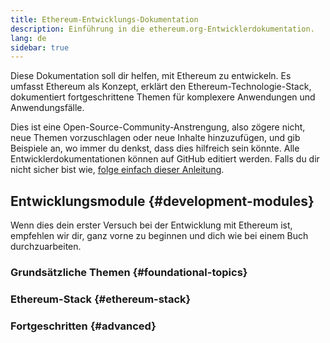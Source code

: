 ```yaml
---
title: Ethereum-Entwicklungs-Dokumentation
description: Einführung in die ethereum.org-Entwicklerdokumentation.
lang: de
sidebar: true
---
```


Diese Dokumentation soll dir helfen, mit Ethereum zu entwickeln. Es umfasst Ethereum als Konzept, erklärt den Ethereum-Technologie-Stack, dokumentiert fortgeschrittene Themen für komplexere Anwendungen und Anwendungsfälle.

Dies ist eine Open-Source-Community-Anstrengung, also zögere nicht, neue Themen vorzuschlagen oder neue Inhalte hinzuzufügen, und gib Beispiele an, wo immer du denkst, dass dies hilfreich sein könnte. Alle Entwicklerdokumentationen können auf GitHub editiert werden. Falls du dir nicht sicher bist wie, [folge einfach dieser Anleitung](https://github.com/ethereum/ethereum-org-website/blob/dev/docs/contributing/EDITING_MARKDOWN.md).

## Entwicklungsmodule {#development-modules}

Wenn dies dein erster Versuch bei der Entwicklung mit Ethereum ist, empfehlen wir dir, ganz vorne zu beginnen und dich wie bei einem Buch durchzuarbeiten.

### Grundsätzliche Themen {#foundational-topics}

<DeveloperDocsLinks headerId="foundational-topics" />

### Ethereum-Stack {#ethereum-stack}

<DeveloperDocsLinks headerId="ethereum-stack" />

### Fortgeschritten {#advanced}

<DeveloperDocsLinks headerId="advanced" />
